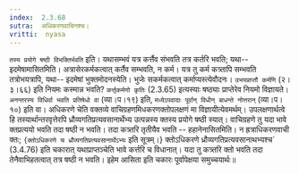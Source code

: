 ```yaml
---
index:  2.3.68
sutra:  अधिकरणवाचिनश्च।
vritti:  nyasa
---
```


`तस्य प्रयोगे षष्ठी विभक्तिर्भवति` इति। यथासम्भवं यत्र कर्त्तैव संभवति तत्र कर्तरि भवति; यथा-- इदमेषामासितमिति। अत्रासेरकर्मकत्वात् कर्तैव सम्भवति, न कर्म। यत्र तु कर्म कत्र्तापि सम्भवति तत्रोभयत्रापि, यथा-- इदमेषां भुक्तमोदनस्येति। भुजेः सकर्मकत्वात् कर्माप्यस्त्येवौदनः। `उभयप्राप्तौ कर्मणि` (२।३।६६) इति नियमः कस्मान्न भवति? `कर्त्तृकर्मणो कृतिः` (2.3.65) इत्यस्याः षष्ठ्याः प्राप्तेरेव नियमो विज्ञायते। `अनन्तरस्य विधिर्वा भवति प्रतिषेधो वा` (व्या।प।१९) इति, `मध्येऽपवादाः पूर्वान् विधीन् बाधन्ते नोत्तरान्` (व्या।प।१०) इति वा। अधिकरणे चेति वक्तव्ये वाचिग्रहणमिधकरणक्तोपलक्षणं मा विज्ञायीत्येवमर्थम्। उपलक्षणार्थत्वे हि तस्यार्थान्तरवृत्तेरपि ध्रौव्यगतिप्रत्यवसानार्थेभ्य उत्पन्नस्य क्तस्य प्रयोगे षष्ठी स्यात्। वाचिग्रहणे तु यदा भावे क्तप्रत्ययो भवति तदा षष्ठी न भवति। तदा कत्र्तरि तृतीयैव भवति -- हहानेनासितमिति। न ह्रत्राधिकरणवाची क्तः; `{क्तोऽधिकरणे च ध्रौव्यगतिप्रत्यवसानार्थेऽभ्यः` इति सूत्रम्।} क्तोऽधिकरणे ध्रौव्यगतिप्रत्यवसानाथभ्यश्च` (3.4.76) इति चकारात् यथाप्राप्तञ्चेति भावे कर्त्तरि च विधानात्। यदा तु कत्र्तरि क्तो भवति तदा तेनैवाभिहतत्वात् तत्र षष्ठी न भवति। इहेम आसिता इति चकारः पूर्वापेक्षया समुच्चयार्थः॥

